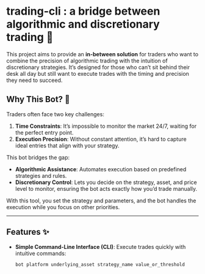 # trading-cli : a bridge between algorithmic and discretionary trading 🚀

This project aims to provide an **in-between solution** for traders who want to combine the precision of algorithmic trading with the intuition of discretionary strategies. It’s designed for those who can’t sit behind their desk all day but still want to execute trades with the timing and precision they need to succeed.

## Why This Bot? 🤔

Traders often face two key challenges:
1. **Time Constraints**: It’s impossible to monitor the market 24/7, waiting for the perfect entry point.
2. **Execution Precision**: Without constant attention, it’s hard to capture ideal entries that align with your strategy.

This bot bridges the gap:
- **Algorithmic Assistance**: Automates execution based on predefined strategies and rules.
- **Discretionary Control**: Lets you decide on the strategy, asset, and price level to monitor, ensuring the bot acts exactly how you’d trade manually.

With this tool, you set the strategy and parameters, and the bot handles the execution while you focus on other priorities.

---

## Features ✨

- **Simple Command-Line Interface (CLI)**:
  Execute trades quickly with intuitive commands:
  ```bash
  bot platform underlying_asset strategy_name value_or_threshold
